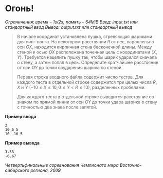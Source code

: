 # Огонь!

*Ограничения: время – 1s/2s, память – 64MiB Ввод: input.txt или стандартный ввод Вывод: output.txt или стандартный вывод*

> В начале координат установлена пушка, стреляющая шариками для пинг-понга. На некотором расстоянии $R$ от нее, параллельно оси $ОХ$, находится кирпичная стена бесконечной длины. Между стеной и осью $OX$ расположена точечная цель с координатами $(X,Y)$. Требуется нацелить пушку так, чтобы шарик ударился сначала о стену, а затем попал в цель. Определите кратчайшее расстояние от оси $OY$ до точки соударения шарика со стеной.
>
> Первая строка входного файла содержит число тестов. Для каждого теста в отдельной строке содержится три целых числа $R$, $X$ и $Y$ $(−10 ≤ X ≤ 10, 0 ≤ Y < R ≤ 10)$, разделенных пробелами.
>
> Для каждого теста в отдельной строке выводится расстояние со знаком по прямой линии от оси $OY$ до точки удара шарика о стену с точностью два знака после запятой.

**Пример ввода**
```
2
10 5 5
10 -10 5
```
**Пример вывода**
```
3.33
-6.67
```

*Четвертьфинальные соревнования Чемпионата мира Восточно-сибирского региона, 2009*
